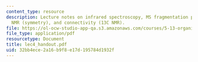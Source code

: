 ```yaml
---
content_type: resource
description: Lecture notes on infrared spectroscopy, MS fragmentation patterns, 13C
  NMR (symmetry), and connectivity (13C NMR).
file: https://ol-ocw-studio-app-qa.s3.amazonaws.com/courses/5-13-organic-chemistry-ii-fall-2003/32bb4ece2a16b9f8e17d195784d1932f_lec4_handout.pdf
file_type: application/pdf
resourcetype: Document
title: lec4_handout.pdf
uid: 32bb4ece-2a16-b9f8-e17d-195784d1932f
---
```

